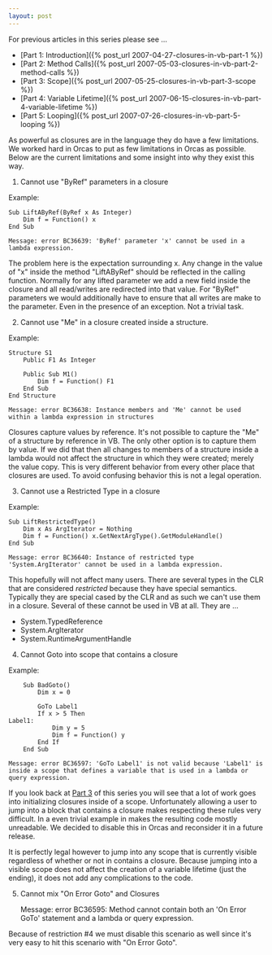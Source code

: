 ```yaml
---
layout: post
---
```

For previous articles in this series please see ...

  * [Part 1: Introduction]({% post_url 2007-04-27-closures-in-vb-part-1 %})
  * [Part 2: Method Calls]({% post_url 2007-05-03-closures-in-vb-part-2-method-calls %})
  * [Part 3: Scope]({% post_url 2007-05-25-closures-in-vb-part-3-scope %})
  * [Part 4: Variable Lifetime]({% post_url 2007-06-15-closures-in-vb-part-4-variable-lifetime %})
  * [Part 5: Looping]({% post_url 2007-07-26-closures-in-vb-part-5-looping %})

As powerful as closures are in the language they do have a few limitations.  We worked hard in Orcas to put as few limitations in Orcas as possible.  Below are the current limitations and some insight into why they exist this way.

1. Cannot use "ByRef" parameters in a closure

Example:

``` vbnet
Sub LiftAByRef(ByRef x As Integer)
    Dim f = Function() x
End Sub
```

    Message: error BC36639: 'ByRef' parameter 'x' cannot be used in a lambda expression.

The problem here is the expectation surrounding x.  Any change in the value of "x" inside the method "LiftAByRef" should be reflected in the calling function.   Normally for any lifted parameter we add a new field inside the closure and all read/writes are redirected into that value.  For "ByRef" parameters we would additionally have to ensure that all writes are make to the parameter.  Even in the presence of an exception.  Not a trivial task.

2. Cannot use "Me" in a closure created inside a structure.

Example:
    
``` vbnet
Structure S1
    Public F1 As Integer

    Public Sub M1()
        Dim f = Function() F1
    End Sub
End Structure
```

    Message: error BC36638: Instance members and 'Me' cannot be used within a lambda expression in structures

Closures capture values by reference.  It's not possible to capture the "Me" of a structure by reference in VB.  The only other option is to capture them by value.  If we did that then all changes to members of a structure inside a lambda would not affect the structure in which they were created; merely the value copy.  This is very different behavior from every other place that closures are used.  To avoid confusing behavior this is not a legal operation.

3. Cannot use a Restricted Type in a closure

Example:

``` vbnet
Sub LiftRestrictedType()
    Dim x As ArgIterator = Nothing
    Dim f = Function() x.GetNextArgType().GetModuleHandle()
End Sub
```


    Message: error BC36640: Instance of restricted type 'System.ArgIterator' cannot be used in a lambda expression.

This hopefully will not affect many users.  There are several types in the CLR that are considered _restricted_ because they have special semantics.  Typically they are special cased by the CLR and as such we can't use them in a closure.  Several of these cannot be used in VB at all.  They are ...

* System.TypedReference 
* System.ArgIterator 
* System.RuntimeArgumentHandle

4. Cannot Goto into scope that contains a closure

Example:

``` vbnet
    Sub BadGoto()
        Dim x = 0

        GoTo Label1
        If x > 5 Then
Label1:
            Dim y = 5
            Dim f = Function() y
        End If
    End Sub
```

    Message: error BC36597: 'GoTo Label1' is not valid because 'Label1' is inside a scope that defines a variable that is used in a lambda or query expression.

If you look back at [Part 3](http://blogs.msdn.com/jaredpar/archive/2007/05/25/closures-in-vb-part-3-scope.aspx) of this series you will see that a lot of work goes into initializing closures inside of a scope.  Unfortunately allowing a user to jump into a block that contains a closure makes respecting these rules very difficult.  In a even trivial example in makes the resulting code mostly unreadable.  We decided to disable this in Orcas and reconsider it in a future release.

It is perfectly legal however to jump into any scope that is currently visible regardless of whether or not in contains a closure.  Because jumping into a visible scope does not affect the creation of a variable lifetime (just the ending), it does not add any complications to the code.  

5. Cannot mix "On Error Goto" and Closures

    Message: error BC36595: Method cannot contain both an 'On Error GoTo' statement and a lambda or query expression.

Because of restriction #4 we must disable this scenario as well since it's very easy to hit this scenario with "On Error Goto".

